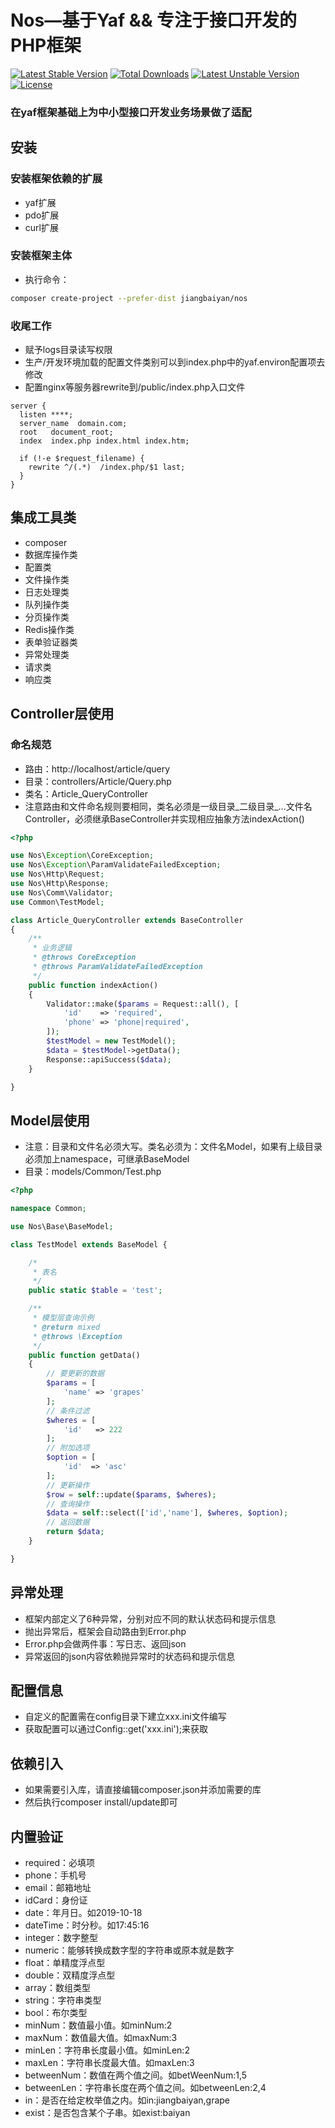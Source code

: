 # Nos—基于Yaf && 专注于接口开发的PHP框架
<a href="https://packagist.org/packages/jiangbaiyan/nos"><img src="https://poser.pugx.org/jiangbaiyan/nos-framework/v/stable" alt="Latest Stable Version"></a>
<a href="https://packagist.org/packages/jiangbaiyan/nos"><img src="https://poser.pugx.org/jiangbaiyan/nos-framework/downloads" alt="Total Downloads"></a>
<a href="https://packagist.org/packages/jiangbaiyan/nos"><img src="https://poser.pugx.org/jiangbaiyan/nos-framework/v/unstable" alt="Latest Unstable Version"></a>
<a href="https://packagist.org/packages/jiangbaiyan/nos"><img src="https://poser.pugx.org/jiangbaiyan/nos-framework/license" alt="License"></a>
### 在yaf框架基础上为中小型接口开发业务场景做了适配
## 安装
### 安装框架依赖的扩展
 - yaf扩展
 - pdo扩展
 - curl扩展
### 安装框架主体
 - 执行命令：
 ```bash
 composer create-project --prefer-dist jiangbaiyan/nos
 ```
### 收尾工作
 - 赋予logs目录读写权限
 - 生产/开发环境加载的配置文件类别可以到index.php中的yaf.environ配置项去修改
 - 配置nginx等服务器rewrite到/public/index.php入口文件
```nginx
server {
  listen ****;
  server_name  domain.com;
  root   document_root;
  index  index.php index.html index.htm;

  if (!-e $request_filename) {
    rewrite ^/(.*)  /index.php/$1 last;
  }
}
```
## 集成工具类
 - composer
 - 数据库操作类
 - 配置类
 - 文件操作类
 - 日志处理类
 - 队列操作类
 - 分页操作类
 - Redis操作类
 - 表单验证器类
 - 异常处理类
 - 请求类
 - 响应类
## Controller层使用
### 命名规范
 - 路由：http://localhost/article/query
 - 目录：controllers/Article/Query.php
 - 类名：Article_QueryController
 - 注意路由和文件命名规则要相同，类名必须是一级目录_二级目录_...文件名Controller，必须继承BaseController并实现相应抽象方法indexAction()
```php
<?php

use Nos\Exception\CoreException;
use Nos\Exception\ParamValidateFailedException;
use Nos\Http\Request;
use Nos\Http\Response;
use Nos\Comm\Validator;
use Common\TestModel;

class Article_QueryController extends BaseController
{
    /**
     * 业务逻辑
     * @throws CoreException
     * @throws ParamValidateFailedException
     */
    public function indexAction()
    {
        Validator::make($params = Request::all(), [
            'id'    => 'required',
            'phone' => 'phone|required',
        ]);
        $testModel = new TestModel();
        $data = $testModel->getData();
        Response::apiSuccess($data);
    }

}
```
## Model层使用
 - 注意：目录和文件名必须大写。类名必须为：文件名Model，如果有上级目录必须加上namespace，可继承BaseModel
 - 目录：models/Common/Test.php
```php
<?php

namespace Common;

use Nos\Base\BaseModel;

class TestModel extends BaseModel {

    /*
     * 表名
     */
    public static $table = 'test';

    /**
     * 模型层查询示例
     * @return mixed
     * @throws \Exception
     */
    public function getData()
    {
        // 要更新的数据
        $params = [
            'name' => 'grapes'
        ];
        // 条件过滤
        $wheres = [
            'id'   => 222
        ];
        // 附加选项
        $option = [
            'id'  => 'asc'
        ];
        // 更新操作
        $row = self::update($params, $wheres);
        // 查询操作
        $data = self::select(['id','name'], $wheres, $option);
        // 返回数据
        return $data;
    }

}
```
## 异常处理
 - 框架内部定义了6种异常，分别对应不同的默认状态码和提示信息
 - 抛出异常后，框架会自动路由到Error.php
 - Error.php会做两件事：写日志、返回json
 - 异常返回的json内容依赖抛异常时的状态码和提示信息
## 配置信息
 - 自定义的配置需在config目录下建立xxx.ini文件编写
 - 获取配置可以通过Config::get('xxx.ini');来获取
## 依赖引入
 - 如果需要引入库，请直接编辑composer.json并添加需要的库
 - 然后执行composer install/update即可
## 内置验证
 - required：必填项
 - phone：手机号
 - email：邮箱地址
 - idCard：身份证
 - date：年月日。如2019-10-18
 - dateTime：时分秒。如17:45:16
 - integer：数字整型
 - numeric：能够转换成数字型的字符串或原本就是数字
 - float：单精度浮点型
 - double：双精度浮点型
 - array：数组类型
 - string：字符串类型
 - bool：布尔类型
 - minNum：数值最小值。如minNum:2
 - maxNum：数值最大值。如maxNum:3
 - minLen：字符串长度最小值。如minLen:2
 - maxLen：字符串长度最大值。如maxLen:3
 - betweenNum：数值在两个值之间。如betWeenNum:1,5
 - betweenLen：字符串长度在两个值之间。如betweenLen:2,4
 - in：是否在给定枚举值之内。如in:jiangbaiyan,grape
 - exist：是否包含某个子串。如exist:baiyan
